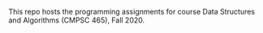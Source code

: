 This repo hosts the programming assignments for course Data Structures and Algorithms (CMPSC 465), Fall 2020.

